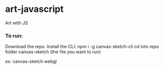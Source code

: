 # art-javascript
Art with JS
### To run: 
Download the repo.
Install the CLI: npm i -g canvas-sketch-cli
cd into repo folder
canvas-sketch (the file you want to run)

ex: canvas-sketch webgl
